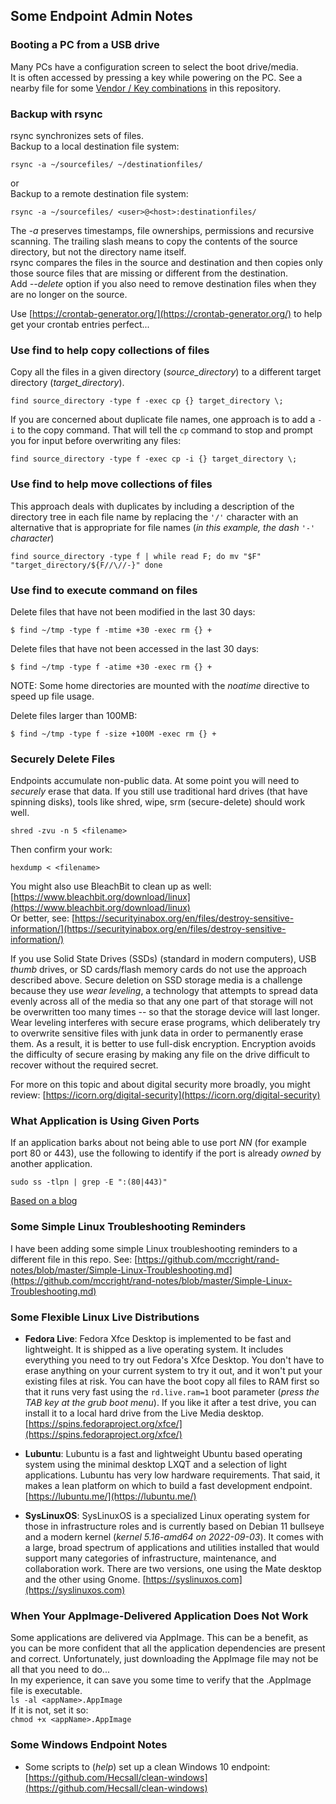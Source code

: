 ## Some Endpoint Admin Notes  

### Booting a PC from a USB drive  
Many PCs have a configuration screen to select the boot drive/media.  
It is often accessed by pressing a key while powering on the PC.  See a nearby file for some [Vendor / Key combinations](https://github.com/mccright/rand-notes/blob/master/Boot-PC-from-a-USB-drive.md) in this repository.  


### Backup with rsync  
rsync synchronizes sets of files.  
Backup to a local destination file system:  
```terminal
rsync -a ~/sourcefiles/ ~/destinationfiles/
```
or  
Backup to a remote destination file system:  
```terminal
rsync -a ~/sourcefiles/ <user>@<host>:destinationfiles/
```
The *-a* preserves timestamps, file ownerships, permissions and recursive scanning.  The trailing slash means to copy the contents of the source directory, but not the directory name itself.  
rsync compares the files in the source and destination and then copies only those source files that are missing or different from the destination.  
Add *--delete* option if you also need to remove destination files when they are no longer on the source.  

Use [https://crontab-generator.org/](https://crontab-generator.org/) to help get your crontab entries perfect...  


### Use find to help copy collections of files  
Copy all the files in a given directory (*source_directory*) to a different target directory (*target_directory*).  
```terminal
find source_directory -type f -exec cp {} target_directory \;
```
If you are concerned about duplicate file names, one approach is to add a ```-i``` to the copy command.  That will tell the ```cp``` command to stop and prompt you for input before overwriting any files:  
```terminal
find source_directory -type f -exec cp -i {} target_directory \;
```

### Use find to help move collections of files  
This approach deals with duplicates by including a description of the directory tree in each file name by replacing the ```'/'``` character with an alternative that is appropriate for file names (*in this example, the dash ```'-'``` character*)  
```terminal
find source_directory -type f | while read F; do mv "$F" "target_directory/${F//\//-}" done
```


### Use find to execute command on files  
Delete files that have not been modified in the last 30 days:  
```  
$ find ~/tmp -type f -mtime +30 -exec rm {} +  
```  
  
Delete files that have not been accessed in the last 30 days:  
```  
$ find ~/tmp -type f -atime +30 -exec rm {} +  
```  
NOTE: Some home directories are mounted with the *noatime* directive to speed up file usage.
  
Delete files larger than 100MB:  
```  
$ find ~/tmp -type f -size +100M -exec rm {} +  
```  


### Securely Delete Files  
Endpoints accumulate non-public data.  At some point you will need to *securely* erase that data.  If you still use traditional hard drives (that have spinning disks), tools like shred, wipe, srm (secure-delete) should work well.  
```terminal
shred -zvu -n 5 <filename>
```
Then confirm your work:  
```terminal
hexdump < <filename>
```
You might also use BleachBit to clean up as well: 
[https://www.bleachbit.org/download/linux](https://www.bleachbit.org/download/linux)  
Or better, see: [https://securityinabox.org/en/files/destroy-sensitive-information/](https://securityinabox.org/en/files/destroy-sensitive-information/)  


If you use Solid State Drives (SSDs) (standard in modern computers), USB *thumb* drives, or SD cards/flash memory cards do not use the approach described above. Secure deletion on SSD storage media is a challenge because they use *wear leveling*, a technology that attempts to spread data evenly across all of the media so that any one part of that storage will not be overwritten too many times -- so that the storage device will last longer.  Wear leveling interferes with secure erase programs, which deliberately try to overwrite sensitive files with junk data in order to permanently erase them. As a result, it is better to use full-disk encryption. Encryption avoids the difficulty of secure erasing by making any file on the drive difficult to recover without the required secret.

For more on this topic and about digital security more broadly, you might review: [https://icorn.org/digital-security](https://icorn.org/digital-security)  


### What Application is Using Given Ports  
If an application barks about not being able to use port *NN* (for example port 80 or 443), use the following to identify if the port is already *owned* by another application.
```terminal
sudo ss -tlpn | grep -E ":(80|443)"
```
[Based on a blog ](https://francoconidi.it/solved-certbot-error-could-not-bind-to-ipv4/)

### Some Simple Linux Troubleshooting Reminders  
I have been adding some simple Linux troubleshooting reminders to a different file in this repo.  See:  [https://github.com/mccright/rand-notes/blob/master/Simple-Linux-Troubleshooting.md](https://github.com/mccright/rand-notes/blob/master/Simple-Linux-Troubleshooting.md)  


### Some Flexible Linux Live Distributions  
* **Fedora Live**: Fedora Xfce Desktop is implemented to be fast and lightweight.  It is shipped as a live operating system.  It includes everything you need to try out Fedora's Xfce Desktop.  You don't have to erase anything on your current system to try it out, and it won't put your existing files at risk.  You can have the boot copy all files to RAM first so that it runs very fast using the ```rd.live.ram=1``` boot parameter (*press the TAB key at the grub boot menu*).  If you like it after a test drive, you can install it to a local hard drive from the Live Media desktop. [https://spins.fedoraproject.org/xfce/](https://spins.fedoraproject.org/xfce/)  

* **Lubuntu**:  Lubuntu is a fast and lightweight Ubuntu based operating system using the minimal desktop LXQT and a selection of light applications. Lubuntu has very low hardware requirements.  That said, it makes a lean platform on which to build a fast development endpoint.  [https://lubuntu.me/](https://lubuntu.me/)  

* **SysLinuxOS**: SysLinuxOS is a specialized Linux operating system for those in infrastructure roles and is currently based on Debian 11 bullseye and a modern kernel (*kernel 5.16-amd64 on 2022-09-03*).  It comes with a large, broad spectrum of applications and utilities installed that would support many categories of infrastructure, maintenance, and collaboration work.  There are two versions, one using the Mate desktop and the other using Gnome.  [https://syslinuxos.com](https://syslinuxos.com)  


### When Your AppImage-Delivered Application Does Not Work
Some applications are delivered via AppImage.  This can be a benefit, as you can be more confident that all the application dependencies are present and correct.  Unfortunately, just downloading the AppImage file may not be all that you need to do...  
In my experience, it can save you some time to verify that the <appName>.AppImage file is executable.  
```ls -al <appName>.AppImage```  
If it is not, set it so:  
```chmod +x <appName>.AppImage```  


### Some Windows Endpoint Notes  
* Some scripts to (*help*) set up a clean Windows 10 endpoint: [https://github.com/Hecsall/clean-windows](https://github.com/Hecsall/clean-windows)  
